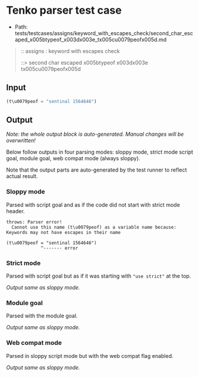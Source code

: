 # Tenko parser test case

- Path: tests/testcases/assigns/keyword_with_escapes_check/second_char_escaped_x005btypeof_x003dx003e_tx005cu0079peofx005d.md

> :: assigns : keyword with escapes check
>
> ::> second char escaped x005btypeof x003dx003e tx005cu0079peofx005d

## Input

`````js
(t\u0079peof = "sentinal 1564646")
`````

## Output

_Note: the whole output block is auto-generated. Manual changes will be overwritten!_

Below follow outputs in four parsing modes: sloppy mode, strict mode script goal, module goal, web compat mode (always sloppy).

Note that the output parts are auto-generated by the test runner to reflect actual result.

### Sloppy mode

Parsed with script goal and as if the code did not start with strict mode header.

`````
throws: Parser error!
  Cannot use this name (t\u0079peof) as a variable name because: Keywords may not have escapes in their name

(t\u0079peof = "sentinal 1564646")
             ^------- error
`````

### Strict mode

Parsed with script goal but as if it was starting with `"use strict"` at the top.

_Output same as sloppy mode._

### Module goal

Parsed with the module goal.

_Output same as sloppy mode._

### Web compat mode

Parsed in sloppy script mode but with the web compat flag enabled.

_Output same as sloppy mode._
